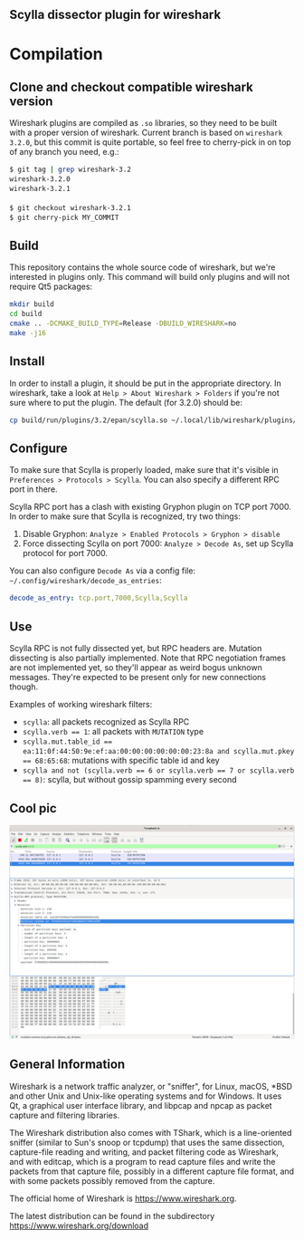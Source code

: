 Scylla dissector plugin for wireshark
-------------------

# Compilation

## Clone and checkout compatible wireshark version

Wireshark plugins are compiled as `.so` libraries, so they need to be built with a proper version of wireshark. Current branch is based on `wireshark 3.2.0`, but this commit is quite portable, so feel free to cherry-pick in on top of any branch you need, e.g.:

```bash
$ git tag | grep wireshark-3.2
wireshark-3.2.0
wireshark-3.2.1

$ git checkout wireshark-3.2.1
$ git cherry-pick MY_COMMIT

```

## Build

This repository contains the whole source code of wireshark, but we're interested in plugins only. This command will build only plugins and will not require Qt5 packages:

```bash
mkdir build
cd build
cmake .. -DCMAKE_BUILD_TYPE=Release -DBUILD_WIRESHARK=no
make -j16
```

## Install

In order to install a plugin, it should be put in the appropriate directory. In wireshark, take a look at `Help > About Wireshark > Folders` if you're not sure where to put the plugin. The default (for 3.2.0) should be:

```bash
cp build/run/plugins/3.2/epan/scylla.so ~/.local/lib/wireshark/plugins/3.2/epan/
```

## Configure

To make sure that Scylla is properly loaded, make sure that it's visible in `Preferences > Protocols > Scylla`. You can also specify a different RPC port in there.

Scylla RPC port has a clash with existing Gryphon plugin on TCP port 7000. In order to make sure that Scylla is recognized, try two things:
1. Disable Gryphon: `Analyze > Enabled Protocols > Gryphon > disable`
2. Force dissecting Scylla on port 7000:  `Analyze > Decode As`, set up Scylla protocol for port 7000.

You can also configure `Decode As` via a config file: `~/.config/wireshark/decode_as_entries`:

```yaml
decode_as_entry: tcp.port,7000,Scylla,Scylla
```

## Use

Scylla RPC is not fully dissected yet, but RPC headers are. Mutation dissecting is also partially implemented. Note that RPC negotiation frames are not implemented yet, so they'll appear as weird bogus unknown messages. They're expected to be present only for new connections though.

Examples of working wireshark filters:

* `scylla`: all packets recognized as Scylla RPC
* `scylla.verb == 1`: all packets with `MUTATION` type
* `scylla.mut.table_id == ea:11:0f:44:50:9e:ef:aa:00:00:00:00:00:00:23:8a and scylla.mut.pkey == 68:65:68`: mutations with specific table id and key
* `scylla and not (scylla.verb == 6 or scylla.verb == 7 or scylla.verb == 8)`: scylla, but without gossip spamming every second

## Cool pic

![Scylla wireshark sample](./wireshark_screenshot.png)

General Information
-------------------

Wireshark is a network traffic analyzer, or "sniffer", for Linux, macOS,
\*BSD and other Unix and Unix-like operating systems and for Windows.
It uses Qt, a graphical user interface library, and libpcap and npcap as
packet capture and filtering libraries.

The Wireshark distribution also comes with TShark, which is a
line-oriented sniffer (similar to Sun's snoop or tcpdump) that uses the
same dissection, capture-file reading and writing, and packet filtering
code as Wireshark, and with editcap, which is a program to read capture
files and write the packets from that capture file, possibly in a
different capture file format, and with some packets possibly removed
from the capture.

The official home of Wireshark is https://www.wireshark.org.

The latest distribution can be found in the subdirectory https://www.wireshark.org/download
